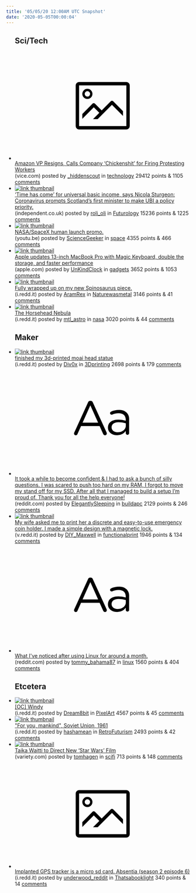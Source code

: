 ```yaml
---
title: '05/05/20 12:00AM UTC Snapshot'
date: '2020-05-05T00:00:04'
---
```

<ul>
<h2>Sci/Tech</h2>

<li><a href='https://www.vice.com/amp/en_us/article/z3bjpj/amazon-vp-tim-bray-resigns-calls-company-chickenshit-for-firing-protesting-workers'><svg version='1.1' viewBox='-34 -14 104 64' preserveAspectRatio='xMidYMid meet' xmlns='http://www.w3.org/2000/svg' xmlns:xlink='http://www.w3.org/1999/xlink'>
    <title>link thumbnail</title>
    <path d='M32,4H4A2,2,0,0,0,2,6V30a2,2,0,0,0,2,2H32a2,2,0,0,0,2-2V6A2,2,0,0,0,32,4ZM4,30V6H32V30Z'></path>
    <path d='M8.92,14a3,3,0,1,0-3-3A3,3,0,0,0,8.92,14Zm0-4.6A1.6,1.6,0,1,1,7.33,11,1.6,1.6,0,0,1,8.92,9.41Z'></path>
    <path d='M22.78,15.37l-5.4,5.4-4-4a1,1,0,0,0-1.41,0L5.92,22.9v2.83l6.79-6.79L16,22.18l-3.75,3.75H15l8.45-8.45L30,24V21.18l-5.81-5.81A1,1,0,0,0,22.78,15.37Z'></path>
    </svg></a><div><div class='linkTitle'><a href='https://www.vice.com/amp/en_us/article/z3bjpj/amazon-vp-tim-bray-resigns-calls-company-chickenshit-for-firing-protesting-workers'>Amazon VP Resigns, Calls Company ‘Chickenshit’ for Firing Protesting Workers</a></div>(vice.com) posted by <a href='https://www.reddit.com/user/_hiddenscout'>_hiddenscout</a> in <a href='https://www.reddit.com/r/technology'>technology</a> 29412 points & 1105 <a href='https://www.reddit.com/r/technology/comments/gdbwpa/amazon_vp_resigns_calls_company_chickenshit_for/'>comments</a></div></li>

<li><a href='https://www.independent.co.uk/news/uk/home-news/universal-basic-income-ubi-scotland-uk-nicola-sturgeon-coronavirus-a9498076.html'><img src='https://b.thumbs.redditmedia.com/rkMFa0utpNvDHqbc9EFHNmm-YqLrr7ytke7PjcHXeBc.jpg' alt='link thumbnail'></a><div><div class='linkTitle'><a href='https://www.independent.co.uk/news/uk/home-news/universal-basic-income-ubi-scotland-uk-nicola-sturgeon-coronavirus-a9498076.html'>‘Time has come’ for universal basic income, says Nicola Sturgeon: Coronavirus prompts Scotland’s first minister to make UBI a policy priority.</a></div>(independent.co.uk) posted by <a href='https://www.reddit.com/user/roli_oli'>roli_oli</a> in <a href='https://www.reddit.com/r/Futurology'>Futurology</a> 15236 points & 1225 <a href='https://www.reddit.com/r/Futurology/comments/gdgusl/time_has_come_for_universal_basic_income_says/'>comments</a></div></li>

<li><a href='https://youtu.be/C4MYRWinT7Q'><img src='https://a.thumbs.redditmedia.com/VDjU68GqqL-AyHO8ceY_1C3hHthlU_ZhTHNQF6Gh_M0.jpg' alt='link thumbnail'></a><div><div class='linkTitle'><a href='https://youtu.be/C4MYRWinT7Q'>NASA/SpaceX human launch promo.</a></div>(youtu.be) posted by <a href='https://www.reddit.com/user/ScienceGeeker'>ScienceGeeker</a> in <a href='https://www.reddit.com/r/space'>space</a> 4355 points & 466 <a href='https://www.reddit.com/r/space/comments/gde37s/nasaspacex_human_launch_promo/'>comments</a></div></li>

<li><a href='https://www.apple.com/newsroom/2020/05/apple-updates-13-inch-macbook-pro-with-magic-keyboard-double-the-storage-and-faster-performance/'><img src='https://b.thumbs.redditmedia.com/ClzD3_Sjaot2lPwlMgZArPiLd14xEXtLHHxQNwzbPRI.jpg' alt='link thumbnail'></a><div><div class='linkTitle'><a href='https://www.apple.com/newsroom/2020/05/apple-updates-13-inch-macbook-pro-with-magic-keyboard-double-the-storage-and-faster-performance/'>Apple updates 13-inch MacBook Pro with Magic Keyboard, double the storage, and faster performance</a></div>(apple.com) posted by <a href='https://www.reddit.com/user/UnKindClock'>UnKindClock</a> in <a href='https://www.reddit.com/r/gadgets'>gadgets</a> 3652 points & 1053 <a href='https://www.reddit.com/r/gadgets/comments/gdas5a/apple_updates_13inch_macbook_pro_with_magic/'>comments</a></div></li>

<li><a href='https://i.redd.it/pqoze732snw41.jpg'><img src='https://b.thumbs.redditmedia.com/PKx5mOziZ37qBE7PiRdIqemXnOUxNa9ovgvH1wyz7mM.jpg' alt='link thumbnail'></a><div><div class='linkTitle'><a href='https://i.redd.it/pqoze732snw41.jpg'>Fully wrapped up on my new Spinosaurus piece.</a></div>(i.redd.it) posted by <a href='https://www.reddit.com/user/AramRex'>AramRex</a> in <a href='https://www.reddit.com/r/Naturewasmetal'>Naturewasmetal</a> 3146 points & 41 <a href='https://www.reddit.com/r/Naturewasmetal/comments/gd3681/fully_wrapped_up_on_my_new_spinosaurus_piece/'>comments</a></div></li>

<li><a href='https://i.redd.it/450do5pgdnw41.jpg'><img src='https://b.thumbs.redditmedia.com/WjkOZrR5X0M5YkGjk06CQovgTpheGHacGi90sHMFWMk.jpg' alt='link thumbnail'></a><div><div class='linkTitle'><a href='https://i.redd.it/450do5pgdnw41.jpg'>The Horsehead Nebula</a></div>(i.redd.it) posted by <a href='https://www.reddit.com/user/mtl_astro'>mtl_astro</a> in <a href='https://www.reddit.com/r/nasa'>nasa</a> 3020 points & 44 <a href='https://www.reddit.com/r/nasa/comments/gd203q/the_horsehead_nebula/'>comments</a></div></li>

<h2>Maker</h2>

<li><a href='https://i.redd.it/ocu5jqua1qw41.jpg'><img src='https://b.thumbs.redditmedia.com/15LVdo8YvnxxAa3PN3P4LiAD2RED3lRb2wMa3LmAmgk.jpg' alt='link thumbnail'></a><div><div class='linkTitle'><a href='https://i.redd.it/ocu5jqua1qw41.jpg'>finished my 3d-printed moai head statue</a></div>(i.redd.it) posted by <a href='https://www.reddit.com/user/Div0x'>Div0x</a> in <a href='https://www.reddit.com/r/3Dprinting'>3Dprinting</a> 2698 points & 179 <a href='https://www.reddit.com/r/3Dprinting/comments/gd8sb3/finished_my_3dprinted_moai_head_statue/'>comments</a></div></li>

<li><a href='https://www.reddit.com/r/buildapc/comments/gdcgqm/it_took_a_while_to_become_confident_i_had_to_ask/'><svg version='1.1' viewBox='-34 -12 104 64' preserveAspectRatio='xMidYMid slice' xmlns='http://www.w3.org/2000/svg' xmlns:xlink='http://www.w3.org/1999/xlink'>
    <title>text link thumbnail</title>
    <path d='M12.19,8.84a1.45,1.45,0,0,0-1.4-1h-.12a1.46,1.46,0,0,0-1.42,1L1.14,26.56a1.29,1.29,0,0,0-.14.59,1,1,0,0,0,1,1,1.12,1.12,0,0,0,1.08-.77l2.08-4.65h11l2.08,4.59a1.24,1.24,0,0,0,1.12.83,1.08,1.08,0,0,0,1.08-1.08,1.64,1.64,0,0,0-.14-.57ZM6.08,20.71l4.59-10.22,4.6,10.22Z'>
    </path>
    <path d='M32.24,14.78A6.35,6.35,0,0,0,27.6,13.2a11.36,11.36,0,0,0-4.7,1,1,1,0,0,0-.58.89,1,1,0,0,0,.94.92,1.23,1.23,0,0,0,.39-.08,8.87,8.87,0,0,1,3.72-.81c2.7,0,4.28,1.33,4.28,3.92v.5a15.29,15.29,0,0,0-4.42-.61c-3.64,0-6.14,1.61-6.14,4.64v.05c0,2.95,2.7,4.48,5.37,4.48a6.29,6.29,0,0,0,5.19-2.48V26.9a1,1,0,0,0,1,1,1,1,0,0,0,1-1.06V19A5.71,5.71,0,0,0,32.24,14.78Zm-.56,7.7c0,2.28-2.17,3.89-4.81,3.89-1.94,0-3.61-1.06-3.61-2.86v-.06c0-1.8,1.5-3,4.2-3a15.2,15.2,0,0,1,4.22.61Z'>
    </path>
    </svg></a><div><div class='linkTitle'><a href='https://www.reddit.com/r/buildapc/comments/gdcgqm/it_took_a_while_to_become_confident_i_had_to_ask/'>It took a while to become confident &amp; I had to ask a bunch of silly questions. I was scared to push too hard on my RAM, I forgot to move my stand off for my SSD. After all that I managed to build a setup I’m proud of. Thank you for all the help everyone!</a></div>(reddit.com) posted by <a href='https://www.reddit.com/user/ElegantlySleeping'>ElegantlySleeping</a> in <a href='https://www.reddit.com/r/buildapc'>buildapc</a> 2129 points & 246 <a href='https://www.reddit.com/r/buildapc/comments/gdcgqm/it_took_a_while_to_become_confident_i_had_to_ask/'>comments</a></div></li>

<li><a href='https://v.redd.it/s7bbmgtvmpw41'><img src='https://b.thumbs.redditmedia.com/fan3xNiF9Dcu390k1u6riwmszj69qJY5PP_TTeqadJw.jpg' alt='link thumbnail'></a><div><div class='linkTitle'><a href='https://v.redd.it/s7bbmgtvmpw41'>My wife asked me to print her a discrete and easy-to-use emergency coin holder. I made a simple design with a magnetic lock.</a></div>(v.redd.it) posted by <a href='https://www.reddit.com/user/DIY_Maxwell'>DIY_Maxwell</a> in <a href='https://www.reddit.com/r/functionalprint'>functionalprint</a> 1946 points & 134 <a href='https://www.reddit.com/r/functionalprint/comments/gd7ui8/my_wife_asked_me_to_print_her_a_discrete_and/'>comments</a></div></li>

<li><a href='https://www.reddit.com/r/linux/comments/gd4mdb/what_ive_noticed_after_using_linux_for_around_a/'><svg version='1.1' viewBox='-34 -12 104 64' preserveAspectRatio='xMidYMid slice' xmlns='http://www.w3.org/2000/svg' xmlns:xlink='http://www.w3.org/1999/xlink'>
    <title>text link thumbnail</title>
    <path d='M12.19,8.84a1.45,1.45,0,0,0-1.4-1h-.12a1.46,1.46,0,0,0-1.42,1L1.14,26.56a1.29,1.29,0,0,0-.14.59,1,1,0,0,0,1,1,1.12,1.12,0,0,0,1.08-.77l2.08-4.65h11l2.08,4.59a1.24,1.24,0,0,0,1.12.83,1.08,1.08,0,0,0,1.08-1.08,1.64,1.64,0,0,0-.14-.57ZM6.08,20.71l4.59-10.22,4.6,10.22Z'>
    </path>
    <path d='M32.24,14.78A6.35,6.35,0,0,0,27.6,13.2a11.36,11.36,0,0,0-4.7,1,1,1,0,0,0-.58.89,1,1,0,0,0,.94.92,1.23,1.23,0,0,0,.39-.08,8.87,8.87,0,0,1,3.72-.81c2.7,0,4.28,1.33,4.28,3.92v.5a15.29,15.29,0,0,0-4.42-.61c-3.64,0-6.14,1.61-6.14,4.64v.05c0,2.95,2.7,4.48,5.37,4.48a6.29,6.29,0,0,0,5.19-2.48V26.9a1,1,0,0,0,1,1,1,1,0,0,0,1-1.06V19A5.71,5.71,0,0,0,32.24,14.78Zm-.56,7.7c0,2.28-2.17,3.89-4.81,3.89-1.94,0-3.61-1.06-3.61-2.86v-.06c0-1.8,1.5-3,4.2-3a15.2,15.2,0,0,1,4.22.61Z'>
    </path>
    </svg></a><div><div class='linkTitle'><a href='https://www.reddit.com/r/linux/comments/gd4mdb/what_ive_noticed_after_using_linux_for_around_a/'>What I've noticed after using Linux for around a month.</a></div>(reddit.com) posted by <a href='https://www.reddit.com/user/tommy_bahama87'>tommy_bahama87</a> in <a href='https://www.reddit.com/r/linux'>linux</a> 1560 points & 404 <a href='https://www.reddit.com/r/linux/comments/gd4mdb/what_ive_noticed_after_using_linux_for_around_a/'>comments</a></div></li>

<h2>Etcetera</h2>

<li><a href='https://i.redd.it/pba3mb0rtpw41.gif'><img src='https://b.thumbs.redditmedia.com/MMLcypeUdjrAL3Dt9lxMVbTwpxwP6aJEqJbfzyZeiNY.jpg' alt='link thumbnail'></a><div><div class='linkTitle'><a href='https://i.redd.it/pba3mb0rtpw41.gif'>[OC] Windy</a></div>(i.redd.it) posted by <a href='https://www.reddit.com/user/Dream8bit'>Dream8bit</a> in <a href='https://www.reddit.com/r/PixelArt'>PixelArt</a> 4567 points & 45 <a href='https://www.reddit.com/r/PixelArt/comments/gd8ayq/oc_windy/'>comments</a></div></li>

<li><a href='https://i.redd.it/hh3bg3pv8pw41.jpg'><img src='https://b.thumbs.redditmedia.com/cj3SqRXsXrlM70qSG_k_ULRiP-qaiDXzAXwaR5pmGDc.jpg' alt='link thumbnail'></a><div><div class='linkTitle'><a href='https://i.redd.it/hh3bg3pv8pw41.jpg'>"For you, mankind", Soviet Union, 1961</a></div>(i.redd.it) posted by <a href='https://www.reddit.com/user/hashamean'>hashamean</a> in <a href='https://www.reddit.com/r/RetroFuturism'>RetroFuturism</a> 2493 points & 42 <a href='https://www.reddit.com/r/RetroFuturism/comments/gd6yjx/for_you_mankind_soviet_union_1961/'>comments</a></div></li>

<li><a href='https://variety.com/2020/film/news/taika-waititi-star-wars-1234597104/'><img src='https://b.thumbs.redditmedia.com/JECLSTXqkyXECpEi33HZ3RguLLMstEGnydCxCBgBajE.jpg' alt='link thumbnail'></a><div><div class='linkTitle'><a href='https://variety.com/2020/film/news/taika-waititi-star-wars-1234597104/'>Taika Waitti to Direct New ‘Star Wars’ Film</a></div>(variety.com) posted by <a href='https://www.reddit.com/user/tomhagen'>tomhagen</a> in <a href='https://www.reddit.com/r/scifi'>scifi</a> 713 points & 148 <a href='https://www.reddit.com/r/scifi/comments/gder6n/taika_waitti_to_direct_new_star_wars_film/'>comments</a></div></li>

<li><a href='https://i.redd.it/5y0xuz9syrw41.png'><svg version='1.1' viewBox='-34 -14 104 64' preserveAspectRatio='xMidYMid meet' xmlns='http://www.w3.org/2000/svg' xmlns:xlink='http://www.w3.org/1999/xlink'>
    <title>link thumbnail</title>
    <path d='M32,4H4A2,2,0,0,0,2,6V30a2,2,0,0,0,2,2H32a2,2,0,0,0,2-2V6A2,2,0,0,0,32,4ZM4,30V6H32V30Z'></path>
    <path d='M8.92,14a3,3,0,1,0-3-3A3,3,0,0,0,8.92,14Zm0-4.6A1.6,1.6,0,1,1,7.33,11,1.6,1.6,0,0,1,8.92,9.41Z'></path>
    <path d='M22.78,15.37l-5.4,5.4-4-4a1,1,0,0,0-1.41,0L5.92,22.9v2.83l6.79-6.79L16,22.18l-3.75,3.75H15l8.45-8.45L30,24V21.18l-5.81-5.81A1,1,0,0,0,22.78,15.37Z'></path>
    </svg></a><div><div class='linkTitle'><a href='https://i.redd.it/5y0xuz9syrw41.png'>Implanted GPS tracker is a micro sd card. Absentia (season 2 episode 6)</a></div>(i.redd.it) posted by <a href='https://www.reddit.com/user/underwood_reddit'>underwood_reddit</a> in <a href='https://www.reddit.com/r/Thatsabooklight'>Thatsabooklight</a> 340 points & 14 <a href='https://www.reddit.com/r/Thatsabooklight/comments/gdeu1o/implanted_gps_tracker_is_a_micro_sd_card_absentia/'>comments</a></div></li>

</ul>
